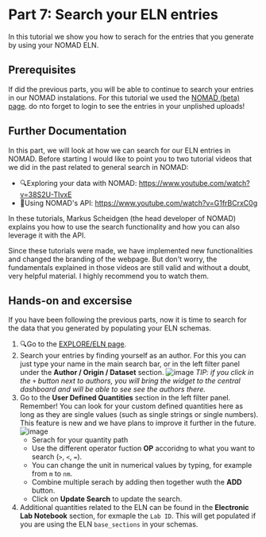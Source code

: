 # Part 7: Search your ELN entries

In this tutorial we show you how to serach for the entries that you generate by using your NOMAD ELN.

## Prerequisites

If did the previous parts, you will be able to continue to search your entries in our NOMAD instalations. For this tutorial we used the [NOMAD (beta) page](https://nomad-lab.eu/prod/v1/staging/gui/search/entries). do nto forget to login to see the entries in your unplished uploads!

## Further Documentation
In this part, we will look at how we can search for our ELN entries in NOMAD.
Before starting I would like to point you to two tutorial videos that we did in the past related to general search in NOMAD:
- 🔍Exploring your data with NOMAD: https://www.youtube.com/watch?v=38S2U-TIvxE
- 🤖Using NOMAD's API: https://www.youtube.com/watch?v=G1frBCrxC0g

In these tutorials, Markus Scheidgen (the head developer of NOMAD) explains you how to use the search functionality and how you can also leverage it with the API.

Since these tutorials were made, we have implemented new functionalities and changed the branding of the webpage. But don't worry, the fundamentals explained in those videos are still valid and without a doubt, very helpful material. I highly recommend you to watch them.

## Hands-on and excersise 
If you have been following the previous parts, now it is time to search for the data that you generated by populating your ELN schemas. 
1. 🔍Go to the [EXPLORE/ELN page](https://nomad-lab.eu/prod/v1/staging/gui/search/eln).
2. Search your entries by finding yourself as an author. For this you can just type your name in the main search bar, or in the left filter panel under the **Author / Origin / Dataset** section. 
![image](https://user-images.githubusercontent.com/64071335/224764102-ebd116f1-6990-456a-85f6-0d7281e56d6d.png) 
*TIP: if you click in the `+` button next to authors, you will bring the widget to the central dashboard and will be able to see see the authors there.* 
4. Go to the **User Defined Quantities** section in the left filter panel. 
Remember! You can look for your custom defined quantities here as long as they are single values (such as single strings or single numbers). This feature is new and we have plans to improve it further in the future.
![image](https://user-images.githubusercontent.com/64071335/224765740-91ffbea3-a2e1-4ba3-8591-9616b03b0e35.png)
	- Serach for your quantity path
	- Use the different operator fuction **OP** accoridng to what you want to search (`>`, `<`, `=`).
	- You can change the unit in numerical values by typing, for example from `m` to `nm`.
	- Combine multiple serach by adding then together wuth the **ADD** button.
	- Click on **Update Search** to update the search.
1. Additional quantities related to the ELN can be found in the **Electronic Lab Notebook** section, for exmaple the `Lab ID`. This will get populated if you are using the ELN `base_sections` in your schemas. 
 

